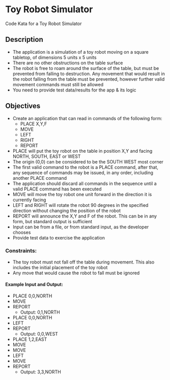 # Toy Robot Simulator

Code Kata for a Toy Robot Simulator

## Description
- The application is a simulation of a toy robot moving on a square tabletop, of dimensions 5 units x 5 units
- There are no other obstructions on the table surface
- The robot is free to roam around the surface of the table, but must be prevented from falling to destruction. Any movement that would result in the robot falling from the table must be prevented, however further valid movement commands must still be allowed
- You need to provide test data/results for the app & its logic

## Objectives
- Create an application that can read in commands of the following form:
  - PLACE X,Y,F
  - MOVE
  - LEFT
  - RIGHT
  - REPORT
- PLACE will put the toy robot on the table in position X,Y and facing NORTH, SOUTH, EAST or WEST
- The origin (0,0) can be considered to be the SOUTH WEST most corner
- The first valid command to the robot is a PLACE command, after that, any sequence of commands may be issued, in any order, including another PLACE command
- The application should discard all commands in the sequence until a valid PLACE command has been executed
- MOVE will move the toy robot one unit forward in the direction it is currently facing
- LEFT and RIGHT will rotate the robot 90 degrees in the specified direction without changing the position of the robot
- REPORT will announce the X,Y and F of the robot. This can be in any form, but standard output is sufficient
- Input can be from a file, or from standard input, as the developer chooses
- Provide test data to exercise the application

### Constraints:
- The toy robot must not fall off the table during movement. This also includes the initial placement of the toy robot
- Any move that would cause the robot to fall must be ignored
#### Example Input and Output:
- PLACE 0,0,NORTH
- MOVE
- REPORT
  - Output: 0,1,NORTH
- PLACE 0,0,NORTH
- LEFT
- REPORT
  - Output: 0,0,WEST
- PLACE 1,2,EAST
- MOVE
- MOVE
- LEFT
- MOVE
- REPORT
  - Output: 3,3,NORTH
